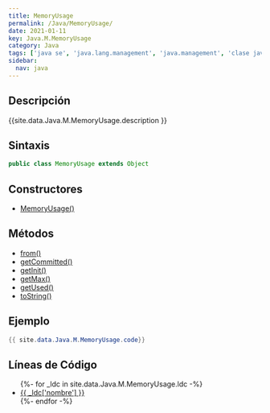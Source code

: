 ```yaml
---
title: MemoryUsage
permalink: /Java/MemoryUsage/
date: 2021-01-11
key: Java.M.MemoryUsage
category: Java
tags: ['java se', 'java.lang.management', 'java.management', 'clase java', 'Java 1.5']
sidebar: 
  nav: java
---
```


## Descripción
{{site.data.Java.M.MemoryUsage.description }}

## Sintaxis
~~~java
public class MemoryUsage extends Object
~~~

## Constructores
* [MemoryUsage()](/Java/MemoryUsage/MemoryUsage/)

## Métodos
* [from()](/Java/MemoryUsage/from)
* [getCommitted()](/Java/MemoryUsage/getCommitted)
* [getInit()](/Java/MemoryUsage/getInit)
* [getMax()](/Java/MemoryUsage/getMax)
* [getUsed()](/Java/MemoryUsage/getUsed)
* [toString()](/Java/MemoryUsage/toString)

## Ejemplo
~~~java
{{ site.data.Java.M.MemoryUsage.code}}
~~~

## Líneas de Código
<ul>
{%- for _ldc in site.data.Java.M.MemoryUsage.ldc -%}
   <li>
       <a href="{{_ldc['url'] }}">{{ _ldc['nombre'] }}</a>
   </li>
{%- endfor -%}
</ul>

